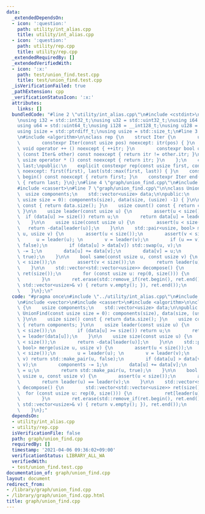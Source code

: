 ```yaml
---
data:
  _extendedDependsOn:
  - icon: ':question:'
    path: utility/int_alias.cpp
    title: utility/int_alias.cpp
  - icon: ':question:'
    path: utility/rep.cpp
    title: utility/rep.cpp
  _extendedRequiredBy: []
  _extendedVerifiedWith:
  - icon: ':x:'
    path: test/union_find.test.cpp
    title: test/union_find.test.cpp
  _isVerificationFailed: true
  _pathExtension: cpp
  _verificationStatusIcon: ':x:'
  attributes:
    links: []
  bundledCode: "#line 2 \"utility/int_alias.cpp\"\n#include <cstdint>\n#include <cstddef>\n\
    \nusing i32 = std::int32_t;\nusing u32 = std::uint32_t;\nusing i64 = std::int64_t;\n\
    using u64 = std::uint64_t;\nusing i128 = __int128_t;\nusing u128 = __uint128_t;\n\
    using isize = std::ptrdiff_t;\nusing usize = std::size_t;\n#line 3 \"utility/rep.cpp\"\
    \n#include <algorithm>\n\nclass rep {\n    struct Iter {\n        usize itr;\n\
    \        constexpr Iter(const usize pos) noexcept: itr(pos) { }\n        constexpr\
    \ void operator ++ () noexcept { ++itr; }\n        constexpr bool operator !=\
    \ (const Iter& other) const noexcept { return itr != other.itr; }\n        constexpr\
    \ usize operator * () const noexcept { return itr; }\n    };\n    const Iter first,\
    \ last;\npublic:\n    explicit constexpr rep(const usize first, const usize last)\
    \ noexcept: first(first), last(std::max(first, last)) { }\n    constexpr Iter\
    \ begin() const noexcept { return first; }\n    constexpr Iter end() const noexcept\
    \ { return last; }\n};\n#line 4 \"graph/union_find.cpp\"\n#include <vector>\n\
    #include <cassert>\n#line 7 \"graph/union_find.cpp\"\n\nclass UnionFind {\n  \
    \  usize components;\n    std::vector<usize> data;\n\npublic:\n    explicit UnionFind(const\
    \ usize size = 0): components(size), data(size, (usize) -1) { }\n\n    usize size()\
    \ const { return data.size(); }\n    usize count() const { return components;\
    \ }\n\n    usize leader(const usize u) {\n        assert(u < size());\n      \
    \  if (data[u] >= size()) return u;\n        return data[u] = leader(data[u]);\n\
    \    }\n\n    usize size(const usize u) {\n        assert(u < size());\n     \
    \   return -data[leader(u)];\n    }\n\n    std::pair<usize, bool> merge(usize\
    \ u, usize v) {\n        assert(u < size());\n        assert(v < size());\n  \
    \      u = leader(u); \n        v = leader(v);\n        if (u == v) return std::make_pair(u,\
    \ false);\n        if (data[u] > data[v]) std::swap(u, v);\n        components\
    \ -= 1;\n        data[u] += data[v];\n        data[v] = u;\n        return std::make_pair(u,\
    \ true);\n    }\n\n    bool same(const usize u, const usize v) {\n        assert(u\
    \ < size());\n        assert(v < size());\n        return leader(u) == leader(v);\n\
    \    }\n\n    std::vector<std::vector<usize>> decompose() {\n        std::vector<std::vector<usize>>\
    \ ret(size());\n        for (const usize u: rep(0, size())) {\n            ret[leader(u)].push_back(u);\n\
    \        }\n        ret.erase(std::remove_if(ret.begin(), ret.end(), [&](const\
    \ std::vector<usize>& v) { return v.empty(); }), ret.end());\n        return ret;\n\
    \    }\n};\n"
  code: "#pragma once\n#include \"../utility/int_alias.cpp\"\n#include \"../utility/rep.cpp\"\
    \n#include <vector>\n#include <cassert>\n#include <algorithm>\n\nclass UnionFind\
    \ {\n    usize components;\n    std::vector<usize> data;\n\npublic:\n    explicit\
    \ UnionFind(const usize size = 0): components(size), data(size, (usize) -1) {\
    \ }\n\n    usize size() const { return data.size(); }\n    usize count() const\
    \ { return components; }\n\n    usize leader(const usize u) {\n        assert(u\
    \ < size());\n        if (data[u] >= size()) return u;\n        return data[u]\
    \ = leader(data[u]);\n    }\n\n    usize size(const usize u) {\n        assert(u\
    \ < size());\n        return -data[leader(u)];\n    }\n\n    std::pair<usize,\
    \ bool> merge(usize u, usize v) {\n        assert(u < size());\n        assert(v\
    \ < size());\n        u = leader(u); \n        v = leader(v);\n        if (u ==\
    \ v) return std::make_pair(u, false);\n        if (data[u] > data[v]) std::swap(u,\
    \ v);\n        components -= 1;\n        data[u] += data[v];\n        data[v]\
    \ = u;\n        return std::make_pair(u, true);\n    }\n\n    bool same(const\
    \ usize u, const usize v) {\n        assert(u < size());\n        assert(v < size());\n\
    \        return leader(u) == leader(v);\n    }\n\n    std::vector<std::vector<usize>>\
    \ decompose() {\n        std::vector<std::vector<usize>> ret(size());\n      \
    \  for (const usize u: rep(0, size())) {\n            ret[leader(u)].push_back(u);\n\
    \        }\n        ret.erase(std::remove_if(ret.begin(), ret.end(), [&](const\
    \ std::vector<usize>& v) { return v.empty(); }), ret.end());\n        return ret;\n\
    \    }\n};"
  dependsOn:
  - utility/int_alias.cpp
  - utility/rep.cpp
  isVerificationFile: false
  path: graph/union_find.cpp
  requiredBy: []
  timestamp: '2021-04-06 09:36:02+09:00'
  verificationStatus: LIBRARY_ALL_WA
  verifiedWith:
  - test/union_find.test.cpp
documentation_of: graph/union_find.cpp
layout: document
redirect_from:
- /library/graph/union_find.cpp
- /library/graph/union_find.cpp.html
title: graph/union_find.cpp
---
```


